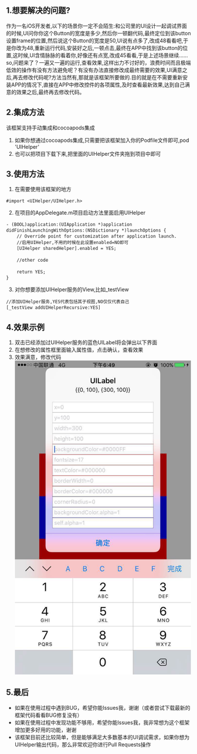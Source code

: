 ## 1.想要解决的问题?
作为一名iOS开发者,以下的场景你一定不会陌生:和公司里的UI设计一起调试界面的时候,UI问你你这个Button的宽度是多少,然后你一顿翻代码,最终定位到该button设置frame的位置,然后说这个Button的宽度是50,UI说有点多了,改成48看看吧,于是你改为48,重新运行代码,安装好之后,一顿点击,最终在APP中找到该button的位置,这时候,UI含情脉脉的看着你,好像还有点宽,改成45看看,于是上述场景继续……
so,问题来了？一遍又一遍的运行,查看效果,这样出力不讨好的，浪费时间而且极端低效的操作有没有方法避免呢？有没有办法直接修改成最终需要的效果,UI满意之后,再去修改代码呢?方法当然有,那就是该框架所要做的.目的就是在不需要重新安装APP的情况下,直接在APP中修改控件的各项属性,及时查看最新效果,达到自己满意的效果之后,最终再去修改代码。
## 2.集成方法
该框架支持手动集成和cocoapods集成
1. 如果你想通过cocoapods集成,只需要把该框架加入你的Podfile文件即可,pod 'UIHelper'
2. 也可以把项目下载下来,把里面的UIHelper文件夹拖到项目中即可
## 3.使用方法
1. 在需要使用该框架的地方
```
#import <UIHelper/UIHelper.h>
```
2. 在项目的AppDelegate.m项目启动方法里面启用UIHelper
```
- (BOOL)application:(UIApplication *)application didFinishLaunchingWithOptions:(NSDictionary *)launchOptions {
    // Override point for customization after application launch.
    //启用UIHelper,不用的时候在此设置enabled=NO即可
    [UIHelper sharedHelper].enabled = YES;

    //other code

    return YES;
}
```
3. 对你想要添加UIHelper服务的View,比如_testView
```
//添加UIHelper服务,YES代表包括其子视图,NO仅仅代表自己
[_testView addUIHelperRecursive:YES]
```
## 4.效果示例
1. 双击已经添加过UIHelper服务的蓝色UILabel将会弹出以下界面
2. 在想修改的属性框里面输入属性值，点击确认，查看效果
3. 效果满意，修改代码
![效果图](xgt.jpg "")

## 5.最后

* 如果在使用过程中遇到BUG，希望你能Issues我，谢谢（或者尝试下载最新的框架代码看看BUG修复没有）
* 如果在使用过程中发现功能不够用，希望你能Issues我，我非常想为这个框架增加更多好用的功能，谢谢
* 该框架目前还比较简单，但是能够满足大多数基本的UI调试需求，如果你想为UIHelper输出代码，那么非常欢迎你进行Pull Requests操作
